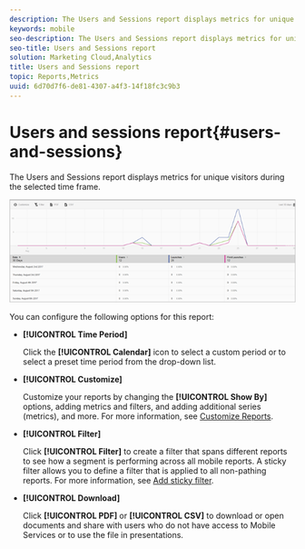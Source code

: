 ```yaml
---
description: The Users and Sessions report displays metrics for unique visitors during the selected time frame.
keywords: mobile
seo-description: The Users and Sessions report displays metrics for unique visitors during the selected time frame.
seo-title: Users and Sessions report
solution: Marketing Cloud,Analytics
title: Users and Sessions report
topic: Reports,Metrics
uuid: 6d70d7f6-de81-4307-a4f3-14f18fc3c9b3
---
```


# Users and sessions report{#users-and-sessions}

The Users and Sessions report displays metrics for unique visitors during the selected time frame.

 ![Users and Sessions report](assets/users_sessions.png)

You can configure the following options for this report:

* **[!UICONTROL Time Period]**

    Click the **[!UICONTROL Calendar]** icon to select a custom period or to select a preset time period from the drop-down list. 

* **[!UICONTROL Customize]**

    Customize your reports by changing the **[!UICONTROL Show By]** options, adding metrics and filters, and adding additional series (metrics), and more. For more information, see [Customize Reports](/help/using/usage/reports-customize/t-reports-customize.md).

* **[!UICONTROL Filter]**

    Click **[!UICONTROL Filter]** to create a filter that spans different reports to see how a segment is performing across all mobile reports. A sticky filter allows you to define a filter that is applied to all non-pathing reports. For more information, see [Add sticky filter](/help/using/usage/reports-customize/t-sticky-filter.md).

* **[!UICONTROL Download]**

    Click **[!UICONTROL PDF]** or **[!UICONTROL CSV]** to download or open documents and share with users who do not have access to Mobile Services or to use the file in presentations.